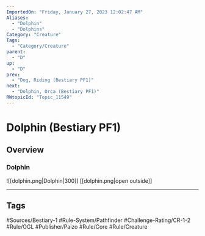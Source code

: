 ```yaml
---
ImportedOn: "Friday, January 27, 2023 12:02:47 AM"
Aliases:
  - "Dolphin"
  - "Dolphins"
Category: "Creature"
Tags:
  - "Category/Creature"
parent:
  - "D"
up:
  - "D"
prev:
  - "Dog, Riding (Bestiary PF1)"
next:
  - "Dolphin, Orca (Bestiary PF1)"
RWtopicId: "Topic_11549"
---
```

# Dolphin (Bestiary PF1)
## Overview
### Dolphin
![[dolphin.png|Dolphin|300]]
[[dolphin.png|open outside]]


---
## Tags
#Sources/Bestiary-1 #Rule-System/Pathfinder #Challenge-Rating/CR-1-2 #Rule/OGL #Publisher/Paizo #Rule/Core #Rule/Creature

